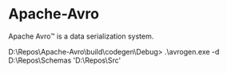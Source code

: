 Apache-Avro
===========

Apache Avro™ is a data serialization system.


 D:\Repos\Apache-Avro\build\codegen\Debug> .\avrogen.exe -d D:\Repos\Schemas 'D:\Repos\Src\'
